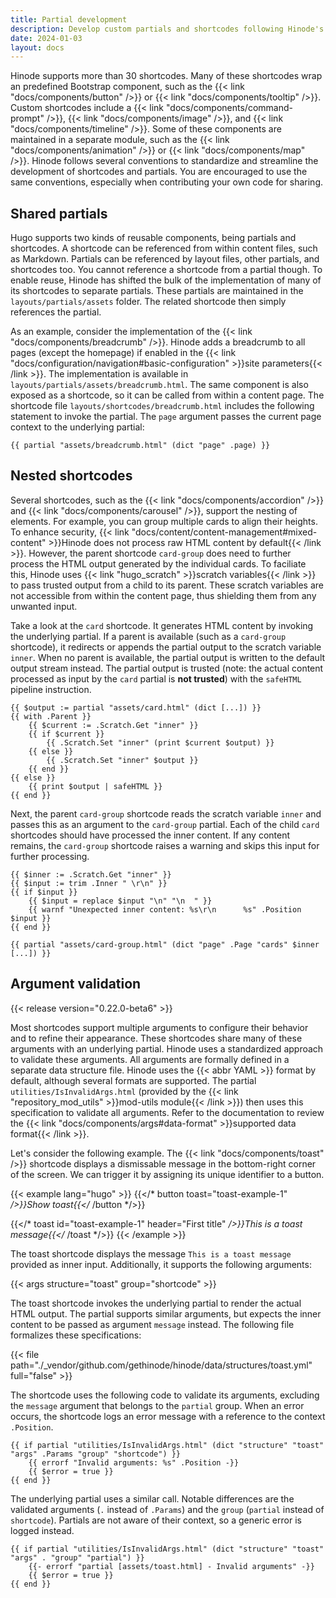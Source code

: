 ```yaml
---
title: Partial development
description: Develop custom partials and shortcodes following Hinode's coding conventions.
date: 2024-01-03
layout: docs
---
```


Hinode supports more than 30 shortcodes. Many of these shortcodes wrap an predefined Bootstrap component, such as the {{< link "docs/components/button" />}} or {{< link "docs/components/tooltip" />}}. Custom shortcodes include a {{< link "docs/components/command-prompt" />}}, {{< link "docs/components/image" />}}, and {{< link "docs/components/timeline" />}}. Some of these components are maintained in a separate module, such as the {{< link "docs/components/animation" />}} or {{< link "docs/components/map" />}}. Hinode follows several conventions to standardize and streamline the development of shortcodes and partials. You are encouraged to use the same conventions, especially when contributing your own code for sharing.

## Shared partials

Hugo supports two kinds of reusable components, being partials and shortcodes. A shortcode can be referenced from within content files, such as Markdown. Partials can be referenced by layout files, other partials, and shortcodes too. You cannot reference a shortcode from a partial though. To enable reuse, Hinode has shifted the bulk of the implementation of many of its shortcodes to separate partials. These partials are maintained in the `layouts/partials/assets` folder. The related shortcode then simply references the partial.

As an example, consider the implementation of the {{< link "docs/components/breadcrumb" />}}. Hinode adds a breadcrumb to all pages (except the homepage) if enabled in the {{< link "docs/configuration/navigation#basic-configuration" >}}site parameters{{< /link >}}. The implementation is available in `layouts/partials/assets/breadcrumb.html`. The same component is also exposed as a shortcode, so it can be called from within a content page. The shortcode file `layouts/shortcodes/breadcrumb.html` includes the following statement to invoke the partial. The `page` argument passes the current page context to the underlying partial:

```go-template
{{ partial "assets/breadcrumb.html" (dict "page" .page) }}
```

## Nested shortcodes

Several shortcodes, such as the {{< link "docs/components/accordion" />}} and {{< link "docs/components/carousel" />}}, support the nesting of elements. For example, you can group multiple cards to align their heights. To enhance security, {{< link "docs/content/content-management#mixed-content" >}}Hinode does not process raw HTML content by default{{< /link >}}. However, the parent shortcode `card-group` does need to further process the HTML output generated by the individual cards. To faciliate this, Hinode uses {{< link "hugo_scratch" >}}scratch variables{{< /link >}} to pass trusted output from a child to its parent. These scratch variables are not accessible from within the content page, thus shielding them from any unwanted input.

Take a look at the `card` shortcode. It generates HTML content by invoking the underlying partial. If a parent is available (such as a `card-group` shortcode), it redirects or appends the partial output to the scratch variable `inner`. When no parent is available, the partial output is written to the default output stream instead. The partial output is trusted (note: the actual content processed as input by the `card` partial is **not trusted**) with the `safeHTML` pipeline instruction.

```go-template
{{ $output := partial "assets/card.html" (dict [...]) }}
{{ with .Parent }}
    {{ $current := .Scratch.Get "inner" }}
    {{ if $current }}
        {{ .Scratch.Set "inner" (print $current $output) }}
    {{ else }}
        {{ .Scratch.Set "inner" $output }}
    {{ end }}
{{ else }}
    {{ print $output | safeHTML }}
{{ end }}
```

Next, the parent `card-group` shortcode reads the scratch variable `inner` and passes this as an argument to the `card-group` partial. Each of the child `card` shortcodes should have processed the inner content. If any content remains, the `card-group` shortcode raises a warning and skips this input for further processing.

```go-template
{{ $inner := .Scratch.Get "inner" }}
{{ $input := trim .Inner " \r\n" }}
{{ if $input }}
    {{ $input = replace $input "\n" "\n  " }}
    {{ warnf "Unexpected inner content: %s\r\n      %s" .Position $input }}
{{ end }}

{{ partial "assets/card-group.html" (dict "page" .Page "cards" $inner [...]) }}
```

## Argument validation

{{< release version="0.22.0-beta6" >}}

Most shortcodes support multiple arguments to configure their behavior and to refine their appearance. These shortcodes share many of these arguments with an underlying partial. Hinode uses a standardized approach to validate these arguments. All arguments are formally defined in a separate data structure file. Hinode uses the {{< abbr YAML >}} format by default, although several formats are supported. The partial `utilities/IsInvalidArgs.html` (provided by the {{< link "repository_mod_utils" >}}mod-utils module{{< /link >}}) then uses this specification to validate all arguments. Refer to the documentation to review the {{< link "docs/components/args#data-format" >}}supported data format{{< /link >}}.

Let's consider the following example. The {{< link "docs/components/toast" />}} shortcode displays a dismissable message in the bottom-right corner of the screen. We can trigger it by assigning its unique identifier to a button.

<!-- markdownlint-disable MD037 -->
{{< example lang="hugo" >}}
{{</* button toast="toast-example-1" */>}}Show toast{{</* /button */>}}

{{</* toast id="toast-example-1" header="First title" */>}}This is a toast message{{</* /toast */>}}
{{< /example >}}
<!-- markdownlint-enable MD037 -->

The toast shortcode displays the message `This is a toast message` provided as inner input. Additionally, it supports the following arguments:

{{< args structure="toast" group="shortcode" >}}

The toast shortcode invokes the underlying partial to render the actual HTML output. The partial supports similar arguments, but expects the inner content to be passed as argument `message` instead. The following file formalizes these specifications:

{{< file path="./_vendor/github.com/gethinode/hinode/data/structures/toast.yml" full="false" >}}

The shortcode uses the following code to validate its arguments, excluding the `message` argument that belongs to the `partial` group. When an error occurs, the shortcode logs an error message with a reference to the context `.Position`.

```go-template
{{ if partial "utilities/IsInvalidArgs.html" (dict "structure" "toast" "args" .Params "group" "shortcode") }}
    {{ errorf "Invalid arguments: %s" .Position -}}
    {{ $error = true }}
{{ end }}
```

The underlying partial uses a similar call. Notable differences are the validated arguments (`.` instead of `.Params`) and the `group` (`partial` instead of `shortcode`). Partials are not aware of their context, so a generic error is logged instead.

```go-template
{{ if partial "utilities/IsInvalidArgs.html" (dict "structure" "toast" "args" . "group" "partial") }}
    {{- errorf "partial [assets/toast.html] - Invalid arguments" -}}
    {{ $error = true }}
{{ end }}
```
